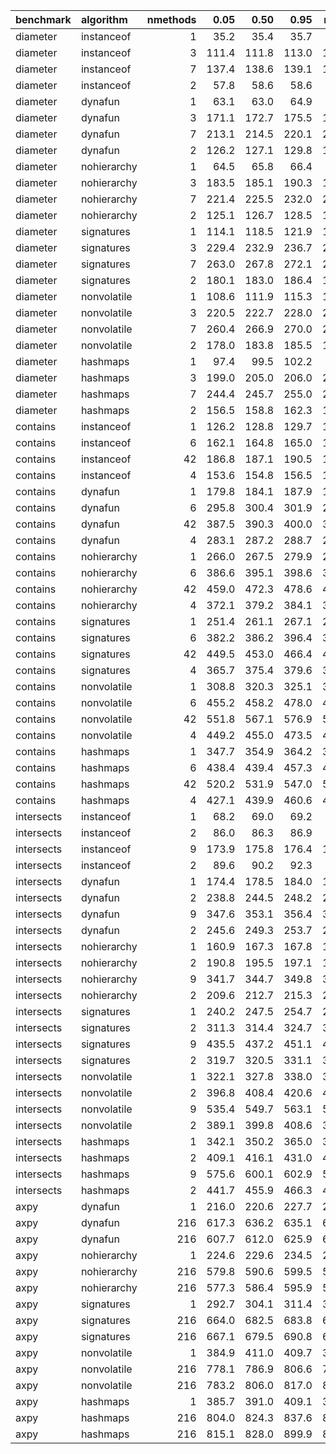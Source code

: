 |benchmark  |algorithm   | nmethods|  0.05|  0.50|  0.95|  mean|
|:----------|:-----------|--------:|-----:|-----:|-----:|-----:|
|diameter   |instanceof  |        1|  35.2|  35.4|  35.7|  35.5|
|diameter   |instanceof  |        3| 111.4| 111.8| 113.0| 112.2|
|diameter   |instanceof  |        7| 137.4| 138.6| 139.1| 138.3|
|diameter   |instanceof  |        2|  57.8|  58.6|  58.6|  58.3|
|diameter   |dynafun     |        1|  63.1|  63.0|  64.9|  63.8|
|diameter   |dynafun     |        3| 171.1| 172.7| 175.5| 173.2|
|diameter   |dynafun     |        7| 213.1| 214.5| 220.1| 216.7|
|diameter   |dynafun     |        2| 126.2| 127.1| 129.8| 127.9|
|diameter   |nohierarchy |        1|  64.5|  65.8|  66.4|  65.6|
|diameter   |nohierarchy |        3| 183.5| 185.1| 190.3| 186.8|
|diameter   |nohierarchy |        7| 221.4| 225.5| 232.0| 226.5|
|diameter   |nohierarchy |        2| 125.1| 126.7| 128.5| 126.7|
|diameter   |signatures  |        1| 114.1| 118.5| 121.9| 118.3|
|diameter   |signatures  |        3| 229.4| 232.9| 236.7| 233.3|
|diameter   |signatures  |        7| 263.0| 267.8| 272.1| 266.7|
|diameter   |signatures  |        2| 180.1| 183.0| 186.4| 183.3|
|diameter   |nonvolatile |        1| 108.6| 111.9| 115.3| 111.8|
|diameter   |nonvolatile |        3| 220.5| 222.7| 228.0| 224.3|
|diameter   |nonvolatile |        7| 260.4| 266.9| 270.0| 265.3|
|diameter   |nonvolatile |        2| 178.0| 183.8| 185.5| 181.8|
|diameter   |hashmaps    |        1|  97.4|  99.5| 102.2|  99.9|
|diameter   |hashmaps    |        3| 199.0| 205.0| 206.0| 202.5|
|diameter   |hashmaps    |        7| 244.4| 245.7| 255.0| 249.7|
|diameter   |hashmaps    |        2| 156.5| 158.8| 162.3| 159.1|
|contains   |instanceof  |        1| 126.2| 128.8| 129.7| 128.0|
|contains   |instanceof  |        6| 162.1| 164.8| 165.0| 163.6|
|contains   |instanceof  |       42| 186.8| 187.1| 190.5| 188.9|
|contains   |instanceof  |        4| 153.6| 154.8| 156.5| 155.0|
|contains   |dynafun     |        1| 179.8| 184.1| 187.9| 183.6|
|contains   |dynafun     |        6| 295.8| 300.4| 301.9| 298.9|
|contains   |dynafun     |       42| 387.5| 390.3| 400.0| 393.1|
|contains   |dynafun     |        4| 283.1| 287.2| 288.7| 286.1|
|contains   |nohierarchy |        1| 266.0| 267.5| 279.9| 273.1|
|contains   |nohierarchy |        6| 386.6| 395.1| 398.6| 393.1|
|contains   |nohierarchy |       42| 459.0| 472.3| 478.6| 469.5|
|contains   |nohierarchy |        4| 372.1| 379.2| 384.1| 378.4|
|contains   |signatures  |        1| 251.4| 261.1| 267.1| 260.2|
|contains   |signatures  |        6| 382.2| 386.2| 396.4| 389.6|
|contains   |signatures  |       42| 449.5| 453.0| 466.4| 457.9|
|contains   |signatures  |        4| 365.7| 375.4| 379.6| 372.4|
|contains   |nonvolatile |        1| 308.8| 320.3| 325.1| 316.9|
|contains   |nonvolatile |        6| 455.2| 458.2| 478.0| 465.3|
|contains   |nonvolatile |       42| 551.8| 567.1| 576.9| 562.1|
|contains   |nonvolatile |        4| 449.2| 455.0| 473.5| 462.3|
|contains   |hashmaps    |        1| 347.7| 354.9| 364.2| 355.0|
|contains   |hashmaps    |        6| 438.4| 439.4| 457.3| 448.2|
|contains   |hashmaps    |       42| 520.2| 531.9| 547.0| 533.4|
|contains   |hashmaps    |        4| 427.1| 439.9| 460.6| 445.4|
|intersects |instanceof  |        1|  68.2|  69.0|  69.2|  68.7|
|intersects |instanceof  |        2|  86.0|  86.3|  86.9|  86.4|
|intersects |instanceof  |        9| 173.9| 175.8| 176.4| 175.3|
|intersects |instanceof  |        2|  89.6|  90.2|  92.3|  90.7|
|intersects |dynafun     |        1| 174.4| 178.5| 184.0| 178.8|
|intersects |dynafun     |        2| 238.8| 244.5| 248.2| 243.4|
|intersects |dynafun     |        9| 347.6| 353.1| 356.4| 352.2|
|intersects |dynafun     |        2| 245.6| 249.3| 253.7| 249.2|
|intersects |nohierarchy |        1| 160.9| 167.3| 167.8| 164.3|
|intersects |nohierarchy |        2| 190.8| 195.5| 197.1| 193.8|
|intersects |nohierarchy |        9| 341.7| 344.7| 349.8| 345.3|
|intersects |nohierarchy |        2| 209.6| 212.7| 215.3| 212.4|
|intersects |signatures  |        1| 240.2| 247.5| 254.7| 247.1|
|intersects |signatures  |        2| 311.3| 314.4| 324.7| 317.5|
|intersects |signatures  |        9| 435.5| 437.2| 451.1| 443.5|
|intersects |signatures  |        2| 319.7| 320.5| 331.1| 325.6|
|intersects |nonvolatile |        1| 322.1| 327.8| 338.0| 329.2|
|intersects |nonvolatile |        2| 396.8| 408.4| 420.6| 407.5|
|intersects |nonvolatile |        9| 535.4| 549.7| 563.1| 549.4|
|intersects |nonvolatile |        2| 389.1| 399.8| 408.6| 399.8|
|intersects |hashmaps    |        1| 342.1| 350.2| 365.0| 352.4|
|intersects |hashmaps    |        2| 409.1| 416.1| 431.0| 418.2|
|intersects |hashmaps    |        9| 575.6| 600.1| 602.9| 589.7|
|intersects |hashmaps    |        2| 441.7| 455.9| 466.3| 453.6|
|axpy       |dynafun     |        1| 216.0| 220.6| 227.7| 220.9|
|axpy       |dynafun     |      216| 617.3| 636.2| 635.1| 625.4|
|axpy       |dynafun     |      216| 607.7| 612.0| 625.9| 616.1|
|axpy       |nohierarchy |        1| 224.6| 229.6| 234.5| 229.5|
|axpy       |nohierarchy |      216| 579.8| 590.6| 599.5| 589.1|
|axpy       |nohierarchy |      216| 577.3| 586.4| 595.9| 584.8|
|axpy       |signatures  |        1| 292.7| 304.1| 311.4| 302.1|
|axpy       |signatures  |      216| 664.0| 682.5| 683.8| 674.4|
|axpy       |signatures  |      216| 667.1| 679.5| 690.8| 678.7|
|axpy       |nonvolatile |        1| 384.9| 411.0| 409.7| 397.3|
|axpy       |nonvolatile |      216| 778.1| 786.9| 806.6| 792.7|
|axpy       |nonvolatile |      216| 783.2| 806.0| 817.0| 800.4|
|axpy       |hashmaps    |        1| 385.7| 391.0| 409.1| 397.0|
|axpy       |hashmaps    |      216| 804.0| 824.3| 837.6| 821.1|
|axpy       |hashmaps    |      216| 815.1| 828.0| 899.9| 844.2|
